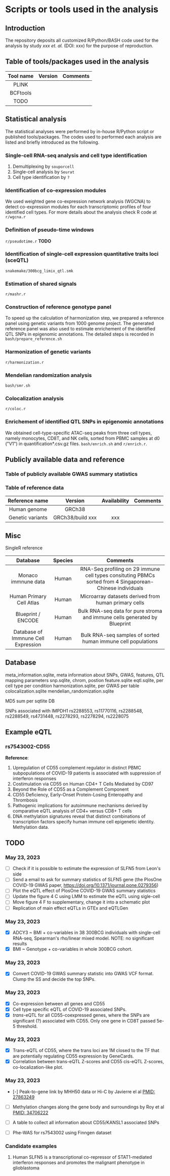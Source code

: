 # Scripts or tools used in the analysis

## Introduction
The repository deposits all customized R/Python/BASH code used for the analysis by study *xxx et. al.* (DOI: xxx) for the purpose of reproduction.

## Table of tools/packages used in the analysis

| Tool name | Version | Comments |
| :-------: | :-----: | :------: |
| PLINK     |         |          |
| BCFtools  |         |          |
| TODO      |         |          |


## Statistical analysis
The statistical analyses were performed by in-house R/Python script or published tools/packages.
The codes used to performed each analysis are listed and briefly introduced as the following.

### Single-cell RNA-seq analysis and cell type identification
1. Demultiplexing by `souporcell`
2. Single-cell analysis by `Seurat`
3. Cell type identification by `?`

### Identification of co-expression modules

We used weighted gene co-expression network analysis (WGCNA) to detect co-expression modules for each transcriptomic profiles of four identified cell types.
For more details about the analysis check R code at `r/wgcna.r`

### Definition of pseudo-time windows
`r/pseudotime.r` **TODO**

### Identification of single-cell expression quantitative traits loci (sceQTL)
`snakemake/300bcg_limix_qtl.smk`

### Estimation of shared signals
`r/mashr.r`

### Construction of reference genotype panel
To speed up the calculation of harmonization step, we prepared a reference panel using genetic variants from 1000 genome project.
The generated reference panel was also used to estimate enrichement of the identified QTL SNPs in epigenomic annotations.
The detailed steps is recorded in `bash/prepare_reference.sh`

### Harmonization of genetic variants
`r/harmonization.r`

### Mendelian randomization analysis
`bash/smr.sh`

### Colocalization analysis
`r/coloc.r`

### Enrichement of identified QTL SNPs in epigenomic annotations
We obtained cell-type-specific ATAC-seq peaks from three cell types, namely monocytes, CD8T, and NK cells, sorted from PBMC samples at d0 ("V1") in quantification*.csv.gz files.
`bash/enrich.sh` and `r/enrich.r`.


## Publicly available data and reference

### Table of publicly available GWAS summary statistics

### Table of reference data

| Reference name | Version | Availability | Comments |
| :------------: | :-----: | :----------: | :------: |
| Human genome   | GRCh38  |              |          |
| Genetic variants | GRCh38/build xxx | xxx | |


## Misc

SingleR reference

| Database                            | Species | Comments                                                                                                  |
| :---------------------------------: | :-----: | :-------------------------------------------------------------------------------------------------------: |
| Monaco immnune data                 | Human   | RNA-Seq profiling on 29 immune cell types consituting PBMCs sorted from 4 Singaporean-Chinese individuals |
| Human Primary Cell Atlas            | Human   | Microarray datasets derived from human primary cells                                                      |
| Blueprint / ENCODE                  | Human   | Bulk RNA-seq data for pure stroma and immune cells generated by Blueprint                                 |
| Database of Immnune Cell Expression | Human   | Bulk RNA-seq samples of sorted human immune cell populations                                              |


## Database

meta_information.sqlite, meta information about SNPs, GWAS, features, QTL mapping parameters
snp.sqlite, chrom, postion
feature.sqlite
eqtl.sqlite, per cell type per condition
harmonization.sqlite, per GWAS per table
colocalization.sqlite
mendelian_randomization.sqlite

MD5 sum per sqtlite DB

SNPs associated with IMPDH1
rs2288553, rs11770116, rs2288548, rs2288549, rs4731448, rs2278293, rs2278294, rs2228075


## Example eQTL

### rs7543002-CD55

**Reference**:

1. Upregulation of CD55 complement regulator in distinct PBMC subpopulations of COVID-19 patients is associated with suppression of interferon responses
2. Costimulation via CD55 on Human CD4+ T Cells Mediated by CD97
3. Beyond the Role of CD55 as a Complement Component
4. CD55 Deficiency, Early-Onset Protein-Losing Enteropathy and Thrombosis
5. Pathogenic implications for autoimmune mechanisms derived by comparative eQTL analysis of CD4+ versus CD8+ T cells
6. DNA methylation signatures reveal that distinct combinations of transcription factors specify human immune cell epigenetic identity. Methylation data.


## TODO

### May 23, 2023
- [ ] Check if it is possible to estimate the expression of SLFN5 from Leon's side
- [ ] Send a email to ask for summary statistics of SLFN5 gene (the PlosOne COVID-19 GWAS paper, https://doi.org/10.1371/journal.pone.0279356)
- [ ] Plot the eQTL effect of PlosOne COVID-19 GWAS summary statistics
- [ ] Update the figure 4 C using LMM to estimate the eQTL using sigle-cell
- [ ] Move figure 4 F to supplementary, change it into a schematic plot
- [ ] Replication of main effect eQTLs in GTEx and eQTLGen

### May 23, 2023
- [x] ADCY3 ~ BMI + co-variables in 38 300BCG individuals with single-cell RNA-seq, Spearman's rho/linear mixed model.
      NOTE: no significant results
- [x] BMI ~ Genotype + co-variables in whole 300BCG cohort.

### May 23, 2023
- [x] Convert COVID-19 GWAS summary statistic into GWAS VCF format. Clump the SS and decide the top SNPs.

### May 23, 2023
- [x] Co-expression between all genes and CD55
- [x] Cell type specific eQTL of COVID-19 associated SNPs.
- [x] *trans*-eQTL for all CD55-coexpressed genes, where the SNPs are significant (?) associated with CD55. Only one gene in CD8T passed 5e-5 threshold.

### May 23, 2023
- [x] Trans-eQTL of CD55, where the trans loci are 1M closed to the TF that are potentially regulating CD55 expression by GeneCards.
- [x] Correlation between trans-eQTL Z-scores and CD55 cis-eQTL Z-scores, co-localization-like plot.

### May 23, 2023
- [-] Peak-to-gene link by MHH50 data or Hi-C by Javierre el al [PMID: 27863249](https://pubmed.ncbi.nlm.nih.gov/27863249)
- [ ] Methylation changes along the gene body and surroundings by Roy et al [PMID: 34706222](https://pubmed.ncbi.nlm.nih.gov/34706222)
- [ ] A table to collect all information about CD55/KANSL1 associated SNPs
- [ ] Phe-WAS for rs7543002 using Finngen dataset


### Candidate examples

1. Human SLFN5 is a transcriptional co-repressor of STAT1-mediated interferon responses and promotes the malignant phenotype in glioblastoma

